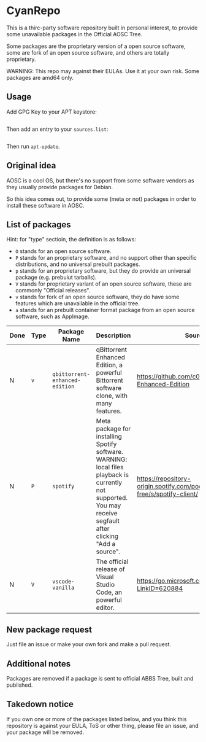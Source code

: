 # CyanRepo

This is a thirc-party software repository built in personal interest, to provide some unavailable packages in the Official AOSC Tree.

Some packages are the proprietary version of a open source software, <!-- like Visual Studio Code --> some are fork of an open source software, and others are totally proprietary.

WARNING: This repo may against their EULAs. Use it at your own risk. Some packages are amd64 only.

## Usage

Add GPG Key to your APT keystore:

```

```

Then add an entry to your `sources.list`:

```

```

Then run `apt-update`.

## Original idea

AOSC is a cool OS, but there's no support from some software vendors as they usually provide packages for Debian. 

So this idea comes out, to provide some (meta or not) packages in order to install these software in AOSC.


## List of packages

Hint: for "type" sectioin, the definition is as follows:

- `O` stands for an open source software.
- `P` stands for an proprietary software, and no support other than specific distributions, and no universal prebuilt packages.
- `p` stands for an proprietary software, but they do provide an universal package (e.g. prebuiut tarballs).
- `V` stands for proprietary variant of an open source software, these are commonly "Official releases".
- `v` stands for fork of an open source software, they do have some features which are unavailable in the official tree.
- `a` stands for an prebuilt container format package from an open source software, such as AppImage.

| Done | Type | Package Name                   | Description                                                                                                                                                     | Source                                                                | Install path        | Available in |
| ---- | ---- | ------------------------------ | --------------------------------------------------------------------------------------------------------------------------------------------------------------- | --------------------------------------------------------------------- | ------------------- | ------------ |
| N    | `v`  | `qbittorrent-enhanced-edition` | qBittorrent Enhanced Edition, a powerful Bittorrent software clone, with many features.                                                                         | https://github.com/c0re100/qBittorrent-Enhanced-Edition               | As is               | amd64, arm64 |
| N    | `P`  | `spotify`                      | Meta package for installing Spotify software. WARNING: local files playback is currently not supported. You may receive segfault after clicking "Add a source". | https://repository-origin.spotify.com/pool/non-free/s/spotify-client/ | `/usr/lib/spotify/` | amd64 only   |
| N    | `V`  | `vscode-vanilla`               | The official release of Visual Studio Code, an powerful editor.                                                                                                 | https://go.microsoft.com/fwlink/?LinkID=620884                        | `/usr/lib/vscode/`  | amd64, arm64 |


## New package request

Just file an issue or make your own fork and make a pull request.

## Additional notes

Packages are removed if a package is sent to official ABBS Tree, built and published.

## Takedown notice

If you own one or more of the packages listed below, and you think this repository is against your EULA, ToS or other thing, please file an issue, and your package will be removed.


